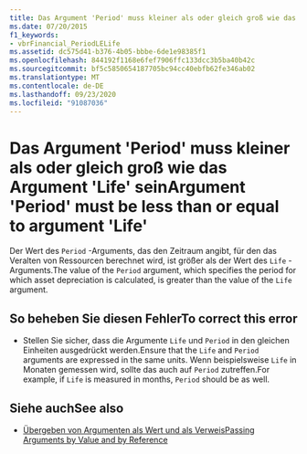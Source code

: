 ```yaml
---
title: Das Argument 'Period' muss kleiner als oder gleich groß wie das Argument 'Life' sein
ms.date: 07/20/2015
f1_keywords:
- vbrFinancial_PeriodLELife
ms.assetid: dc575d41-b376-4b05-bbbe-6de1e98385f1
ms.openlocfilehash: 844192f1168e6fef7906ffc133dcc3b5ba40b42c
ms.sourcegitcommit: bf5c5850654187705bc94cc40ebfb62fe346ab02
ms.translationtype: MT
ms.contentlocale: de-DE
ms.lasthandoff: 09/23/2020
ms.locfileid: "91087036"
---
```

# <a name="argument-period-must-be-less-than-or-equal-to-argument-life"></a><span data-ttu-id="7e6c7-102">Das Argument 'Period' muss kleiner als oder gleich groß wie das Argument 'Life' sein</span><span class="sxs-lookup"><span data-stu-id="7e6c7-102">Argument 'Period' must be less than or equal to argument 'Life'</span></span>

<span data-ttu-id="7e6c7-103">Der Wert des `Period` -Arguments, das den Zeitraum angibt, für den das Veralten von Ressourcen berechnet wird, ist größer als der Wert des `Life` -Arguments.</span><span class="sxs-lookup"><span data-stu-id="7e6c7-103">The value of the `Period` argument, which specifies the period for which asset depreciation is calculated, is greater than the value of the `Life` argument.</span></span>  
  
## <a name="to-correct-this-error"></a><span data-ttu-id="7e6c7-104">So beheben Sie diesen Fehler</span><span class="sxs-lookup"><span data-stu-id="7e6c7-104">To correct this error</span></span>  
  
- <span data-ttu-id="7e6c7-105">Stellen Sie sicher, dass die Argumente `Life` und `Period` in den gleichen Einheiten ausgedrückt werden.</span><span class="sxs-lookup"><span data-stu-id="7e6c7-105">Ensure that the `Life` and `Period` arguments are expressed in the same units.</span></span> <span data-ttu-id="7e6c7-106">Wenn beispielsweise `Life` in Monaten gemessen wird, sollte das auch auf `Period` zutreffen.</span><span class="sxs-lookup"><span data-stu-id="7e6c7-106">For example, if `Life` is measured in months, `Period` should be as well.</span></span>  
  
## <a name="see-also"></a><span data-ttu-id="7e6c7-107">Siehe auch</span><span class="sxs-lookup"><span data-stu-id="7e6c7-107">See also</span></span>

- [<span data-ttu-id="7e6c7-108">Übergeben von Argumenten als Wert und als Verweis</span><span class="sxs-lookup"><span data-stu-id="7e6c7-108">Passing Arguments by Value and by Reference</span></span>](../programming-guide/language-features/procedures/passing-arguments-by-value-and-by-reference.md)
